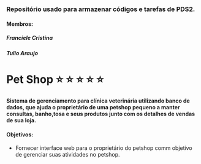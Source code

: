 ### Repositório usado para armazenar códigos e tarefas de PDS2.
#### Membros:
##### Franciele Cristina
##### Tulio Araujo 

# Pet Shop :star: :star: :star: :star: :star:
#### Sistema de gerenciamento para clínica veterinária utilizando banco de dados, que ajuda o proprietário de uma petshop pequeno a manter consultas, banho,tosa e seus produtos junto com os detalhes de vendas de sua loja.
#### Objetivos: 
* Fornecer interface web para o proprietário do petshop comm objetivo de gerenciar suas atividades no petshop.

